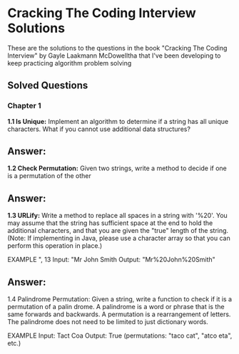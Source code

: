 # Cracking The Coding Interview Solutions

These are the solutions to the questions in the book "Cracking The Coding Interview" by Gayle Laakmann McDowelltha that I've been developing to keep practicing algorithm problem solving

## Solved Questions

### Chapter 1

**1.1 Is Unique:** Implement an algorithm to determine if a string has all unique characters. What if you
cannot use additional data structures?

**Answer:** 
---

**1.2 Check Permutation:** Given two strings, write a method to decide if one is a permutation of the
other

**Answer:** 
---

**1.3 URLify:** Write a method to replace all spaces in a string with '%20'. You may assume that the string
has sufficient space at the end to hold the additional characters, and that you are given the "true"
length of the string. (Note: If implementing in Java, please use a character array so that you can
perform this operation in place.)

EXAMPLE
", 13
Input: "Mr John Smith
Output: "Mr%20John%20Smith"

**Answer:** 
---


1.4 Palindrome Permutation: Given a string, write a function to check if it is a permutation of a palin­
drome. A palindrome is a word or phrase that is the same forwards and backwards. A permutation
is a rearrangement of letters. The palindrome does not need to be limited to just dictionary words.

EXAMPLE
Input: Tact Coa
Output: True (permutations: "taco cat", "atco eta", etc.)
